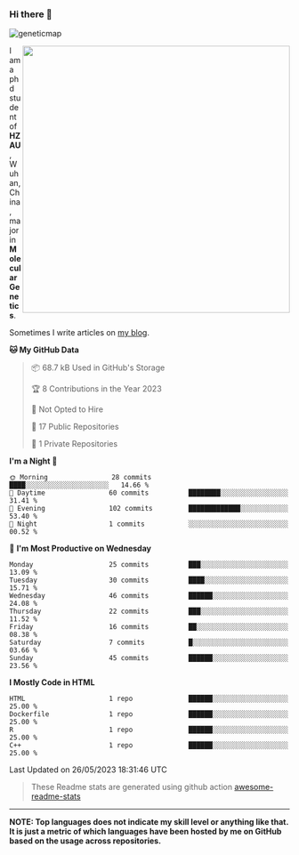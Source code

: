 ### Hi there 👋

<!--
**Wangchangsh/Wangchangsh** is a ✨ _special_ ✨ repository because its `README.md` (this file) appears on your GitHub profile.

Here are some ideas to get you started:

- 🔭 I’m currently working on ...
- 🌱 I’m currently learning ...
- 👯 I’m looking to collaborate on ...
- 🤔 I’m looking for help with ...
- 💬 Ask me about ...
- 📫 How to reach me: ...
- 😄 Pronouns: ...
- ⚡ Fun fact: ...
-->

![geneticmap](https://cdn.jsdelivr.net/gh/Wangchangsh/image@main/molgenetics/Drosophila_Gene_Linkage_Map.6k3x642vc8c0.webp)


<img align="right" src="https://github-readme-stats.vercel.app/api?username=Wangchangsh&show_icons=true&hide_border=true&include_all_commits=true" width="480px">
     
I am a phd student of **HZAU**, Wuhan, China, major in **Molecular Genetics**.

Sometimes I write articles on [my blog](https://wangchangsheng.netlify.app/).


<!--START_SECTION:waka-->
**🐱 My GitHub Data** 

> 📦 68.7 kB Used in GitHub's Storage 
 > 
> 🏆 8 Contributions in the Year 2023
 > 
> 🚫 Not Opted to Hire
 > 
> 📜 17 Public Repositories 
 > 
> 🔑 1 Private Repositories 
 > 
**I'm a Night 🦉** 

```text
🌞 Morning                28 commits          ████░░░░░░░░░░░░░░░░░░░░░   14.66 % 
🌆 Daytime                60 commits          ████████░░░░░░░░░░░░░░░░░   31.41 % 
🌃 Evening                102 commits         █████████████░░░░░░░░░░░░   53.40 % 
🌙 Night                  1 commits           ░░░░░░░░░░░░░░░░░░░░░░░░░   00.52 % 
```
📅 **I'm Most Productive on Wednesday** 

```text
Monday                   25 commits          ███░░░░░░░░░░░░░░░░░░░░░░   13.09 % 
Tuesday                  30 commits          ████░░░░░░░░░░░░░░░░░░░░░   15.71 % 
Wednesday                46 commits          ██████░░░░░░░░░░░░░░░░░░░   24.08 % 
Thursday                 22 commits          ███░░░░░░░░░░░░░░░░░░░░░░   11.52 % 
Friday                   16 commits          ██░░░░░░░░░░░░░░░░░░░░░░░   08.38 % 
Saturday                 7 commits           █░░░░░░░░░░░░░░░░░░░░░░░░   03.66 % 
Sunday                   45 commits          ██████░░░░░░░░░░░░░░░░░░░   23.56 % 
```


**I Mostly Code in HTML** 

```text
HTML                     1 repo              ██████░░░░░░░░░░░░░░░░░░░   25.00 % 
Dockerfile               1 repo              ██████░░░░░░░░░░░░░░░░░░░   25.00 % 
R                        1 repo              ██████░░░░░░░░░░░░░░░░░░░   25.00 % 
C++                      1 repo              ██████░░░░░░░░░░░░░░░░░░░   25.00 % 
```




 Last Updated on 26/05/2023 18:31:46 UTC
<!--END_SECTION:waka-->

> These Readme stats are generated using github action [awesome-readme-stats](https://github.com/anmol098/waka-readme-stats)

-----

**NOTE: Top languages does not indicate my skill level or anything like that. It is just a metric of which languages have been hosted by me on GitHub based on the usage across repositories.**
